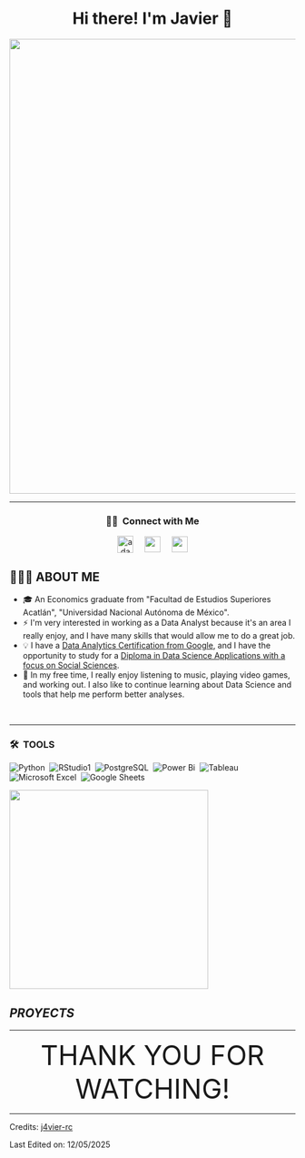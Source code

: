 <div align="center">
<h1 align="center">Hi there! I'm Javier 👋</h1>
<img src="https://www.regenesys.net/reginsights/wp-content/uploads/2025/01/6-dec-How-to-Become-a-Data-Analyst-in-South-Africa.jpg" width="800" >
</div>

-----
<div align="Center">

  ### 🤝🏻 &nbsp;Connect with Me 
  <a href="https://linkedin.com/in/javier-rc" target="blank"><img width='28px' align="center"     
      src="https://raw.githubusercontent.com/rahuldkjain/github-profile-readme-generator/master/src/images/icons/Social/linked-in-alt.svg"
      alt="adam pithewan" height="30" width="40" /></a></a>&nbsp;&nbsp;&nbsp;&nbsp;
  <a href = 'https://www.github.com/j4vier-rc'> <img width = '28px' align= 'center' 
      src="https://raw.githubusercontent.com/rahulbanerjee26/githubAboutMeGenerator/main/icons/github.svg"/></a></a>&nbsp;&nbsp;&nbsp;&nbsp;
  <a href="mailto:javier.ramirez.c99@gmail.com"> <img width = '28px' align= 'center'
      src="https://skillicons.dev/icons?i=gmail"/> </a>
</div>

 ## 👨🏻‍💻 ABOUT ME
- 🎓 An Economics graduate from "Facultad de Estudios Superiores Acatlán", "Universidad Nacional Autónoma de México". 
- ⚡ I'm very interested in working as a Data Analyst because it's an area I really enjoy, and I have many skills that would allow me to do a great job.
- 💡 I have a [Data Analytics Certification from Google](https://coursera.org/share/a4d27b29b8f1370852665f6ad68e4c6a), and I have the opportunity to study for a [Diploma in Data Science Applications with a focus on Social Sciences](https://drive.google.com/file/d/1egleAM7Ujw7R0baZoGU9tAItRUNAMjM8/view?usp=sharing).
- 🌱 In my free time, I really enjoy listening to music, playing video games, and working out. I also like to continue learning about Data Science and tools that help me perform better analyses.
<br>


-----
### 🛠 &nbsp;TOOLS

![Python](https://img.shields.io/badge/Python-FFD43B?style=for-the-badge&logo=python&logoColor=blue)&nbsp;
![RStudio1](https://img.shields.io/badge/RStudio-75AADB?style=for-the-badge&logo=RStudio&logoColor=white)&nbsp;
![PostgreSQL](https://img.shields.io/badge/PostgreSQL-316192?style=for-the-badge&logo=postgresql&logoColor=white)&nbsp;
![Power Bi](https://img.shields.io/badge/power_bi-F2C811?style=for-the-badge&logo=powerbi&logoColor=black)&nbsp;
![Tableau](https://img.shields.io/badge/Tableau-E97627?style=for-the-badge&logo=Tableau&logoColor=white)&nbsp;
![Microsoft Excel](https://img.shields.io/badge/Microsoft_Excel-217346?style=for-the-badge&logo=microsoft-excel&logoColor=white)&nbsp;
![Google Sheets](https://img.shields.io/badge/Google%20Sheets-34A853?style=for-the-badge&logo=google-sheets&logoColor=white)&nbsp;


<img src="https://media1.giphy.com/media/v1.Y2lkPTc5MGI3NjExdHVyZWFqMTN1M2FoajJka3hkZ3lieHY5aDVlaWltODV0NHh0Z3AybCZlcD12MV9pbnRlcm5hbF9naWZfYnlfaWQmY3Q9Zw/3oKIPpFhwsMNrRIjN6/giphy.gif" width="350" align="center"/>

## *PROYECTS*







-----

<div align="center">
<font size="10">THANK YOU FOR WATCHING!</font>
</div>

-----
Credits: [j4vier-rc](https://github.com/j4vier-rc)

Last Edited on: 12/05/2025
